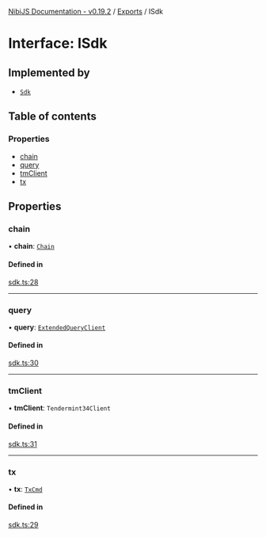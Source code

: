 [NibiJS Documentation - v0.19.2](../intro.md) / [Exports](../modules.md) / ISdk

# Interface: ISdk

## Implemented by

- [`Sdk`](../classes/Sdk.md)

## Table of contents

### Properties

- [chain](ISdk.md#chain)
- [query](ISdk.md#query)
- [tmClient](ISdk.md#tmclient)
- [tx](ISdk.md#tx)

## Properties

### chain

• **chain**: [`Chain`](Chain.md)

#### Defined in

[sdk.ts:28](https://github.com/NibiruChain/ts-sdk/blob/3beefb4/packages/nibijs/src/sdk.ts#L28)

___

### query

• **query**: [`ExtendedQueryClient`](../modules.md#extendedqueryclient)

#### Defined in

[sdk.ts:30](https://github.com/NibiruChain/ts-sdk/blob/3beefb4/packages/nibijs/src/sdk.ts#L30)

___

### tmClient

• **tmClient**: `Tendermint34Client`

#### Defined in

[sdk.ts:31](https://github.com/NibiruChain/ts-sdk/blob/3beefb4/packages/nibijs/src/sdk.ts#L31)

___

### tx

• **tx**: [`TxCmd`](../classes/TxCmd.md)

#### Defined in

[sdk.ts:29](https://github.com/NibiruChain/ts-sdk/blob/3beefb4/packages/nibijs/src/sdk.ts#L29)
